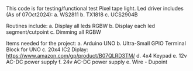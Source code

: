 This code is for testing/functional test Pixel tape light. Led driver includes (As of 07Oct2024):
  a. WS2811
  b. TX1818
  c. UCS2904B

Routines include:
  a. Display all leds RGBW
  b. Display each led segment/cutpoint
  c. Dimming all RGBW

Items needed for the project:
  a. Arduino UNO
  b. Ultra-Small GPIO Terminal Block for UNO
  c. 20x4 IC2 Diplay: https://www.amazon.com/gp/product/B07QLRD3TM/
  d. 4x4 Keypad
  e. 12v AC-DC power supply
  f. 24v AC-DC power supply
  e. Wire - Dupoint
